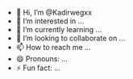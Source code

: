 - 👋 Hi, I’m @Kadirwegxx
- 👀 I’m interested in ...
- 🌱 I’m currently learning ...
- 💞️ I’m looking to collaborate on ...
- 📫 How to reach me ...
- 😄 Pronouns: ...
- ⚡ Fun fact: ...

<!---
Kadirwegxx/Kadirwegxx is a ✨ special ✨ repository because its `README.md` (this file) appears on your GitHub profile.
You can click the Preview link to take a look at your changes.
--->
